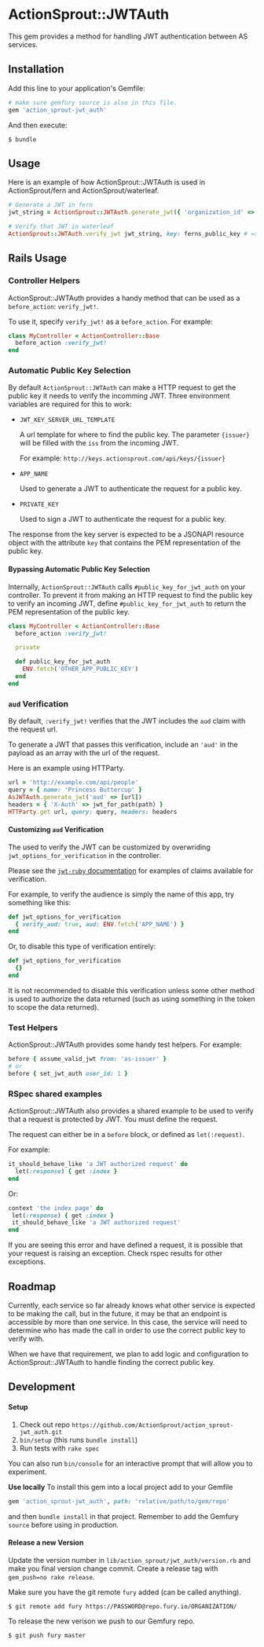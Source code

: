 # ActionSprout::JWTAuth

This gem provides a method for handling JWT authentication between AS services.

## Installation

Add this line to your application's Gemfile:

```ruby
# make sure gemfury source is also in this file.
gem 'action_sprout-jwt_auth'
```

And then execute:

    $ bundle

## Usage

Here is an example of how ActionSprout::JWTAuth is used in ActionSprout/fern and ActionSprout/waterleaf.

```ruby
# Generate a JWT in fern
jwt_string = ActionSprout::JWTAuth.generate_jwt({ 'organization_id' => 1 }, issuer: 'as-fern', key: Fern.private_key)

# Verify that JWT in waterleaf
ActionSprout::JWTAuth.verify_jwt jwt_string, key: ferns_public_key # => true or false
```

## Rails Usage

### Controller Helpers

ActionSprout::JWTAuth provides a handy method that can be used as a `before_action`: `verify_jwt!`.

To use it, specify `verify_jwt!` as a `before_action`. For example:

```ruby
class MyController < ActionController::Base
  before_action :verify_jwt!
end
```

### Automatic Public Key Selection

By default `ActionSprout::JWTAuth` can make a HTTP request to get the public key it needs to verify the incomming JWT. Three environment variables are required for this to work:

* `JWT_KEY_SERVER_URL_TEMPLATE`

   A url template for where to find the public key. The parameter `{issuer}`
   will be filled with the `iss` from the incoming JWT.

   For example: `http://keys.actionsprout.com/api/keys/{issuer}`

* `APP_NAME`

  Used to generate a JWT to authenticate the request for a public key.

* `PRIVATE_KEY`

  Used to sign a JWT to authenticate the request for a public key.

The response from the key server is expected to be a JSONAPI resource object with the attribute `key` that contains the PEM representation of the public key.

#### Bypassing Automatic Public Key Selection

Internally, `ActionSprout::JWTAuth` calls `#public_key_for_jwt_auth` on your controller. To prevent it from making an HTTP request to find the public key to verify an incoming JWT, define `#public_key_for_jwt_auth` to return the PEM representation of the public key.


```ruby
class MyController < ActionController::Base
  before_action :verify_jwt!

  private

  def public_key_for_jwt_auth
    ENV.fetch('OTHER_APP_PUBLIC_KEY')
  end
end
```

### `aud` Verification

By default, `:verify_jwt!` verifies that the JWT includes the `aud` claim with the request url.

To generate a JWT that passes this verification, include an `'aud'` in the payload as an array with the url of the request.

Here is an example using HTTParty.

```ruby
url = 'http://example.com/api/people'
query = { name: 'Princess Buttercup' }
AsJWTAuth.generate_jwt('aud' => [url])
headers = { 'X-Auth' => jwt_for_path(path) }
HTTParty.get url, query: query, headers: headers
```

#### Customizing `aud` Verification

The used to verify the JWT can be customized by overwriding `jwt_options_for_verification` in the controller.

Please see the [`jwt-ruby` documentation](https://github.com/jwt/ruby-jwt) for examples of claims available for verification.

For example, to verify the audience is simply the name of this app, try something like this:

```ruby
def jwt_options_for_verification
  { verify_aud: true, aud: ENV.fetch('APP_NAME') }
end
```

Or, to disable this type of verification entirely:

```ruby
def jwt_options_for_verification
  {}
end
```

It is not recommended to disable this verification unless some other method is used to authorize the data returned (such as using something in the token to scope the data returned).

### Test Helpers

ActionSprout::JWTAuth provides some handy test helpers. For example:

```ruby
before { assume_valid_jwt from: 'as-issuer' }
# or
before { set_jwt_auth user_id: 1 }
```

### RSpec shared examples

ActionSprout::JWTAuth also provides a shared example to be used to verify that a request is protected by JWT. You must define the request.

The request can either be in a `before` block, or defined as `let(:request)`.

For example:

```ruby
it_should_behave_like 'a JWT authorized request' do
  let(:response) { get :index }
end
```

Or:

```ruby
context 'the index page' do
 let(:response) { get :index }
 it_should_behave_like 'a JWT authorized request'
end
```

If you are seeing this error and have defined a request, it is possible that your request is raising an exception. Check rspec results for other exceptions.


## Roadmap

Currently, each service so far already knows what other service is expected to
be making the call, but in the future, it may be that an endpoint is accessible
by more than one service. In this case, the service will need to determine who
has made the call in order to use the correct public key to verify with.

When we have that requirement, we plan to add logic and configuration to
ActionSprout::JWTAuth to handle finding the correct public key.

## Development

#### Setup
1. Check out repo `https://github.com/ActionSprout/action_sprout-jwt_auth.git`
2. `bin/setup` (this runs `bundle install`)
3. Run tests with `rake spec`

You can also run `bin/console` for an interactive prompt that will allow you to experiment.

**Use locally**
To install this gem into a local project add to your Gemfile
```ruby
gem 'action_sprout-jwt_auth', path: 'relative/path/to/gem/repo'
```
and then `bundle install` in that project. Remember to add the Gemfury `source` before
using in production.

#### Release a new Version
Update the version number in `lib/action_sprout/jwt_auth/version.rb` and make you final version change commit.
Create a release tag with `gem_push=no rake release`.

Make sure you have the git remote `fury` added (can be called anything).

    $ git remote add fury https://PASSWORD@repo.fury.io/ORGANIZATION/


To release the new verison we push to our Gemfury repo.

    $ git push fury master
